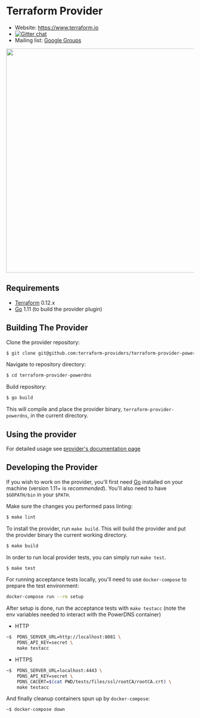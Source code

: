 Terraform Provider
==================

- Website: https://www.terraform.io
- [![Gitter chat](https://badges.gitter.im/hashicorp-terraform/Lobby.png)](https://gitter.im/hashicorp-terraform/Lobby)
- Mailing list: [Google Groups](http://groups.google.com/group/terraform-tool)

<img src="https://cdn.rawgit.com/hashicorp/terraform-website/master/content/source/assets/images/logo-hashicorp.svg" width="600px">

Requirements
------------

-	[Terraform](https://www.terraform.io/downloads.html) 0.12.x
-	[Go](https://golang.org/doc/install) 1.11 (to build the provider plugin)

Building The Provider
---------------------

Clone the provider repository:

```sh
$ git clone git@github.com:terraform-providers/terraform-provider-powerdns
```

Navigate to repository directory:

```sh
$ cd terraform-provider-powerdns
```

Build repository:

```sh
$ go build
```

This will compile and place the provider binary, `terraform-provider-powerdns`, in the current directory.

Using the provider
----------------------

For detailed usage see [provider's documentation page](https://www.terraform.io/docs/providers/powerdns/index.html)

Developing the Provider
---------------------------

If you wish to work on the provider, you'll first need [Go](http://www.golang.org) installed on your machine (version 1.11+ is *recommended*).
You'll also need to have `$GOPATH/bin` in your `$PATH`.

Make sure the changes you performed pass linting:

```sh
$ make lint
```

To install the provider, run `make build`. This will build the provider and put the provider binary the current working directory.

```sh
$ make build
```

In order to run local provider tests, you can simply run `make test`.

```sh
$ make test
```

For running acceptance tests locally, you'll need to use `docker-compose` to prepare the test environment:

```sh
docker-compose run --rm setup
```

After setup is done, run the acceptance tests with `make testacc` (note the env variables needed to interact with the PowerDNS container)

* HTTP

```sh
~$  PDNS_SERVER_URL=http://localhost:8081 \
    PDNS_API_KEY=secret \
    make testacc
````

* HTTPS

```sh
~$  PDNS_SERVER_URL=localhost:4443 \
    PDNS_API_KEY=secret \
    PDNS_CACERT=$(cat PWD/tests/files/ssl/rootCA/rootCA.crt) \
    make testacc
````


And finally cleanup containers spun up by `docker-compose`:

```sh
~$ docker-compose down
```
